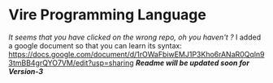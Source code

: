 # Vire Programming Language
*It seems that you have clicked on the wrong repo,
oh you haven't ?*
I added a google document so that you can learn its syntax: https://docs.google.com/document/d/1rOWaFbiwEMJ1P3Kho6rANaR0Qqln93tmBB4grQYO7VM/edit?usp=sharing
***Readme will be updated soon for Version-3***
